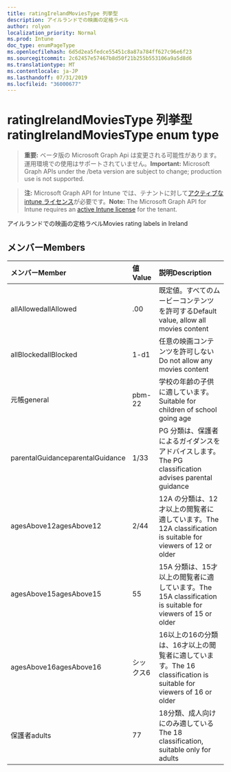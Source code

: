 ```yaml
---
title: ratingIrelandMoviesType 列挙型
description: アイルランドでの映画の定格ラベル
author: rolyon
localization_priority: Normal
ms.prod: Intune
doc_type: enumPageType
ms.openlocfilehash: 6d5d2ea5fedce55451c8a87a784ff627c96e6f23
ms.sourcegitcommit: 2c62457e57467b8d50f21b255b553106a9a5d8d6
ms.translationtype: MT
ms.contentlocale: ja-JP
ms.lasthandoff: 07/31/2019
ms.locfileid: "36000677"
---
```

# <a name="ratingirelandmoviestype-enum-type"></a><span data-ttu-id="a4ec5-103">ratingIrelandMoviesType 列挙型</span><span class="sxs-lookup"><span data-stu-id="a4ec5-103">ratingIrelandMoviesType enum type</span></span>

> <span data-ttu-id="a4ec5-104">**重要:** ベータ版の Microsoft Graph Api は変更される可能性があります。運用環境での使用はサポートされていません。</span><span class="sxs-lookup"><span data-stu-id="a4ec5-104">**Important:** Microsoft Graph APIs under the /beta version are subject to change; production use is not supported.</span></span>

> <span data-ttu-id="a4ec5-105">**注:** Microsoft Graph API for Intune では、テナントに対して[アクティブな intune ライセンス](https://go.microsoft.com/fwlink/?linkid=839381)が必要です。</span><span class="sxs-lookup"><span data-stu-id="a4ec5-105">**Note:** The Microsoft Graph API for Intune requires an [active Intune license](https://go.microsoft.com/fwlink/?linkid=839381) for the tenant.</span></span>

<span data-ttu-id="a4ec5-106">アイルランドでの映画の定格ラベル</span><span class="sxs-lookup"><span data-stu-id="a4ec5-106">Movies rating labels in Ireland</span></span>

## <a name="members"></a><span data-ttu-id="a4ec5-107">メンバー</span><span class="sxs-lookup"><span data-stu-id="a4ec5-107">Members</span></span>
|<span data-ttu-id="a4ec5-108">メンバー</span><span class="sxs-lookup"><span data-stu-id="a4ec5-108">Member</span></span>|<span data-ttu-id="a4ec5-109">値</span><span class="sxs-lookup"><span data-stu-id="a4ec5-109">Value</span></span>|<span data-ttu-id="a4ec5-110">説明</span><span class="sxs-lookup"><span data-stu-id="a4ec5-110">Description</span></span>|
|:---|:---|:---|
|<span data-ttu-id="a4ec5-111">allAllowed</span><span class="sxs-lookup"><span data-stu-id="a4ec5-111">allAllowed</span></span>|<span data-ttu-id="a4ec5-112">.0</span><span class="sxs-lookup"><span data-stu-id="a4ec5-112">0</span></span>|<span data-ttu-id="a4ec5-113">既定値。すべてのムービーコンテンツを許可する</span><span class="sxs-lookup"><span data-stu-id="a4ec5-113">Default value, allow all movies content</span></span>|
|<span data-ttu-id="a4ec5-114">allBlocked</span><span class="sxs-lookup"><span data-stu-id="a4ec5-114">allBlocked</span></span>|<span data-ttu-id="a4ec5-115">1-d</span><span class="sxs-lookup"><span data-stu-id="a4ec5-115">1</span></span>|<span data-ttu-id="a4ec5-116">任意の映画コンテンツを許可しない</span><span class="sxs-lookup"><span data-stu-id="a4ec5-116">Do not allow any movies content</span></span>|
|<span data-ttu-id="a4ec5-117">元帳</span><span class="sxs-lookup"><span data-stu-id="a4ec5-117">general</span></span>|<span data-ttu-id="a4ec5-118">pbm-2</span><span class="sxs-lookup"><span data-stu-id="a4ec5-118">2</span></span>|<span data-ttu-id="a4ec5-119">学校の年齢の子供に適しています。</span><span class="sxs-lookup"><span data-stu-id="a4ec5-119">Suitable for children of school going age</span></span>|
|<span data-ttu-id="a4ec5-120">parentalGuidance</span><span class="sxs-lookup"><span data-stu-id="a4ec5-120">parentalGuidance</span></span>|<span data-ttu-id="a4ec5-121">1/3</span><span class="sxs-lookup"><span data-stu-id="a4ec5-121">3</span></span>|<span data-ttu-id="a4ec5-122">PG 分類は、保護者によるガイダンスをアドバイスします。</span><span class="sxs-lookup"><span data-stu-id="a4ec5-122">The PG classification advises parental guidance</span></span>|
|<span data-ttu-id="a4ec5-123">agesAbove12</span><span class="sxs-lookup"><span data-stu-id="a4ec5-123">agesAbove12</span></span>|<span data-ttu-id="a4ec5-124">2/4</span><span class="sxs-lookup"><span data-stu-id="a4ec5-124">4</span></span>|<span data-ttu-id="a4ec5-125">12A の分類は、12才以上の閲覧者に適しています。</span><span class="sxs-lookup"><span data-stu-id="a4ec5-125">The 12A classification is suitable for viewers of 12 or older</span></span>|
|<span data-ttu-id="a4ec5-126">agesAbove15</span><span class="sxs-lookup"><span data-stu-id="a4ec5-126">agesAbove15</span></span>|<span data-ttu-id="a4ec5-127">5</span><span class="sxs-lookup"><span data-stu-id="a4ec5-127">5</span></span>|<span data-ttu-id="a4ec5-128">15A 分類は、15才以上の閲覧者に適しています。</span><span class="sxs-lookup"><span data-stu-id="a4ec5-128">The 15A classification is suitable for viewers of 15 or older</span></span>|
|<span data-ttu-id="a4ec5-129">agesAbove16</span><span class="sxs-lookup"><span data-stu-id="a4ec5-129">agesAbove16</span></span>|<span data-ttu-id="a4ec5-130">シックス</span><span class="sxs-lookup"><span data-stu-id="a4ec5-130">6</span></span>|<span data-ttu-id="a4ec5-131">16以上の16の分類は、16才以上の閲覧者に適しています。</span><span class="sxs-lookup"><span data-stu-id="a4ec5-131">The 16 classification is suitable for viewers of 16 or older</span></span>|
|<span data-ttu-id="a4ec5-132">保護者</span><span class="sxs-lookup"><span data-stu-id="a4ec5-132">adults</span></span>|<span data-ttu-id="a4ec5-133">7</span><span class="sxs-lookup"><span data-stu-id="a4ec5-133">7</span></span>|<span data-ttu-id="a4ec5-134">18分類、成人向けにのみ適している</span><span class="sxs-lookup"><span data-stu-id="a4ec5-134">The 18 classification, suitable only for adults</span></span>|





